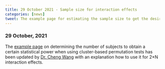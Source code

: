 ```yaml
---
title: 29 October 2021 - Sample size for interaction effects
categories: [news]
tweet: The example page for estimating the sample size to get the desired statistical power for a cluster-based permutation test has been updated and now also includes 2xN interaction effects. See http://fieldtriptoolbox.org/example/samplesize/
---
```


### 29 October, 2021

The [example page](/example/samplesize) on determining the number of subjects to obtain a certain statistical power when using cluster-based permutation tests has been updated by [Dr. Cheng Wang](https://www.researchgate.net/profile/Cheng-Wang-93) with an explanation how to use it for 2×N interaction effects.
